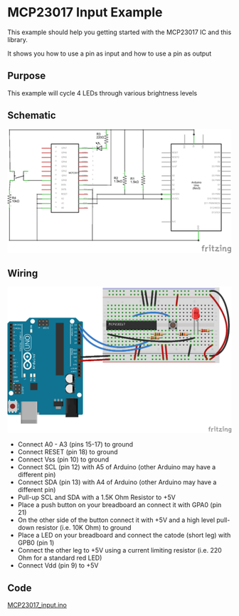 # MCP23017 Input Example

This example should help you getting started with the MCP23017 IC and this library.

It shows you how to use a pin as input and how to use a pin as output

## Purpose

This example will cycle 4 LEDs through various brightness levels

## Schematic

![](MCP23017_input_schematic.png)

## Wiring

![](MCP23017_input_wiring.png)

- Connect A0 - A3 (pins 15-17) to ground  
- Connect RESET (pin 18) to ground  
- Connect Vss (pin 10) to ground  
- Connect SCL (pin 12) with A5 of Arduino (other Arduino may have a different pin)
- Connect SDA (pin 13) with A4 of Arduino (other Arduino may have a different pin)
- Pull-up SCL and SDA with a 1.5K Ohm Resistor to +5V
- Place a push button on your breadboard an connect it with GPA0 (pin 21)
- On the other side of the button connect it with +5V and a high level pull-down resistor (i.e. 10K Ohm) to ground
- Place a LED on your breadboard and connect the catode (short leg) with GPB0 (pin 1)
- Connect the other leg to +5V using a current limiting resistor (i.e. 220 Ohm for a standard red LED)
- Connect Vdd (pin 9) to +5V

## Code

[MCP23017_input.ino](MCP23017_input.ino "MCP23017_input.ino")